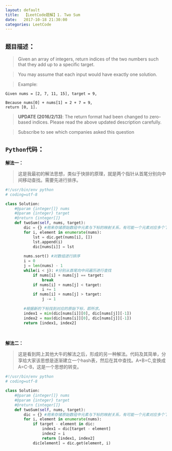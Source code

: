 ```yaml
---
layout: default
title:  【LeetCode题解】1. Two Sum
date:   2017-10-18 21:30:00
categories: LeetCode
---
```


## `题目描述`：

>Given an array of integers, return indices of the two numbers such that they add up to a specific target.

>You may assume that each input would have exactly one solution.

>Example:

```
Given nums = [2, 7, 11, 15], target = 9,

Because nums[0] + nums[1] = 2 + 7 = 9,
return [0, 1].
```

>**UPDATE (2016/2/13)**:
>The return format had been changed to zero-based indices. Please read the above updated description carefully.

>Subscribe to see which companies asked this question   


## `Python代码`：

**解法一：**
>这是我最初的解法思想，类似于快排的原理，就是两个指针从首尾分别向中间移动查找。需要先进行排序。

```python
#!/usr/bin/env python
# coding=utf-8

class Solution:
    #@param {integer[]} nums
    #@param {integer} target
    #@return {integer[]} 
    def twoSum(self, nums, target):
        dic = {} #用来存储原始数组中元素与下标的映射关系，有可能一个元素对应多个下标
        for i, element in enumerate(nums):
            lst = dic.get(nums[i], [])
            lst.append(i)
            dic[nums[i]] = lst
            
        nums.sort() #对数组进行排序
        i = 0
        j = len(nums) - 1
        while(i < j): #分别从首尾向中间遍历进行查找
            if nums[i] + nums[j] == target:
                break
            if nums[i] + nums[j] < target:
                i += 1 
            if nums[i] + nums[j] > target:
                j -= 1 
                
        #根据新的下标找到对应的原始下标，即所求。
        index1 = min(dic[nums[i]][0], dic[nums[j]][-1])
        index2 = max(dic[nums[i]][0], dic[nums[j]][-1])
        return [index1, index2]
```

&ensp;

**解法二：**
>这是看到网上其他大牛的解法之后，形成的另一种解法。代码及其简单，分享给大家该思想是逐渐建立一个hash表，然后在其中查找。A+B=C,变换成A=C-B，这是一个思想的转变。

```python
#!/usr/bin/env python
# coding=utf-8

class Solution:
    #@param {integer[]} nums
    #@param {integer} target
    #@return {integer[]} 
    def twoSum(self, nums, target):
        dic = {} #用来存储原始数组中元素与下标的映射关系，有可能一个元素对应多个下标，只存最小那个
        for i, element in enumerate(nums):
            if target - element in dic:
                index1 = dic[target - element]
                index2 = i
                return [index1, index2]
            dic[element] = dic.get(element, i)
```

